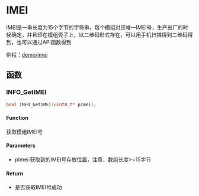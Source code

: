 IMEI
===

IMEI是一串长度为15个字节的字符串，每个模组对应唯一IMEI号，生产出厂的时候确定，并且印在模组壳子上，以二维码形式存在，可以用手机扫描得到二维码得到，也可以通过API函数得到

例程：[demo/imei](https://github.com/Ai-Thinker-Open/GPRS_C_SDK/blob/master/demo/imei/src/demo_imei.c)

## 函数

### INFO_GetIMEI

```c
bool INFO_GetIMEI(uint8_t* pImei);
```

#### Function

获取模组IMEI号

#### Parameters

* pImei:获取到的IMEI号存放位置，注意，数组长度>=15字节

#### Return

* 是否获取IMEI号成功

